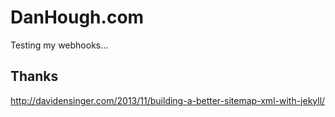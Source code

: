 # DanHough.com

Testing my webhooks...

## Thanks

http://davidensinger.com/2013/11/building-a-better-sitemap-xml-with-jekyll/
